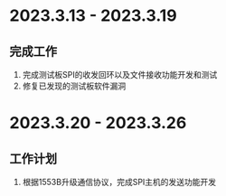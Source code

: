 # 2023.3.13 - 2023.3.19
## 完成工作
1. 完成测试板SPI的收发回环以及文件接收功能开发和测试
2. 修复已发现的测试板软件漏洞

# 2023.3.20 - 2023.3.26
## 工作计划
1. 根据1553B升级通信协议，完成SPI主机的发送功能开发